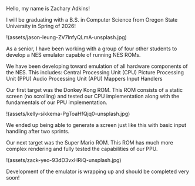 Hello, my name is Zachary Adkins!

I will be graduating with a B.S. in Computer Science from Oregon State University in Spring of 2026!

!(assets/jason-leung-ZV7lnfyQLmA-unsplash.jpg)

As a senior, I have been working with a group of four other students to develop a NES emulator capable of running NES ROMs.

We have been developing toward emulation of all hardware components of the NES.
This includes:
  Central Processing Unit (CPU)
  Picture Processing Unit (PPU)
  Audio Processing Unit (APU)
  Mappers
  Input Handlers

Our first target was the Donkey Kong ROM. This ROM consists of a static screen (no scrolling) and tested our CPU implementation along with the fundamentals of our PPU implementation.

!(assets/kelly-sikkema-PgToaHfQjq0-unsplash.jpg)

We ended up being able to generate a screen just like this with basic input handling after two sprints.

Our next target was the Super Mario ROM. This ROM has much more complex rendering and fully tested the capabilities of our PPU.

!(assets/zack-yeo-93dD3vxHRiQ-unsplash.jpg)

Development of the emulator is wrapping up and should be completed very soon!
